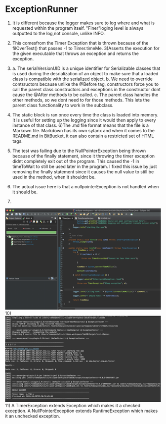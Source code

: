 # ExceptionRunner
1) It is different because the logger makes sure to log where and what is requested within the program itself. "Finer"loging level is always outputted to the log,not console, unlike INFO.
2) This comesfrom the Timer Exception that is thrown because of the filOverTest() that passes -1 to Timer.timeMe.
3)Asserts the execution for the given executable that throws an exception and returns the exception.
4) a. The serialVersionUID is a unique identifier for Serializable classes that is used during the desrialization of an object to make sure that a loaded class is compatible with the serialized object.
b. We need to override contsructors because unlike the @Before tag, constructors force you to call the parent class constructors and exceptions in the constructor dont cause the @After methods to be called.
c. The parent class handles the other methods, so we dont need to for those methods. This lets the parent class functionality to work in the subclass.

5) The static block is ran once every time the class is loaded into memory. It is useful for setting up the logging since it would then apply to every instance of that class.
6)The .md file format means that the file is a Markown file. Markdown has its own sytanx and when it comes to the README.md in BitBucket, it can also contain a restricted set of HTML tags.
7) The test was failing due to the NullPointerException being thrown because of the finally statement, since it throwing the timer exception didnt completely exit out of the program. This caused the -1 in timeToWait to still be used later in the program. 
I fixed this issue by just removing the finally statement since it causes the null value to still be used in the method, when it shouldnt be. 
8) The actual issue here is that a nullpointerException is not handled when it should be.
9)
![Branching](JUnitTests.png)
10)
![Branching](MVNtests.png)
11) A TimerException extends Exception which makes it a checked exception. 
A NullPointerException extends RuntimeException which makes it an unchecked exception.
